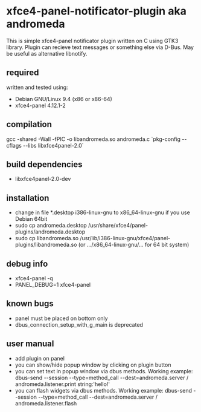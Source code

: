 # xfce4-panel-notificator-plugin aka andromeda
This is simple xfce4-panel notificator plugin written on C using GTK3 library. Plugin can recieve text messages or something else via D-Bus. May be useful as alternative libnotify.
## required
written and tested using:
- Debian GNU/Linux 9.4 (x86 or x86-64)
- xfce4-panel 4.12.1-2
## compilation
gcc -shared -Wall -fPIC -o libandromeda.so andromeda.c \`pkg-config --cflags --libs libxfce4panel-2.0\`
## build dependencies
- libxfce4panel-2.0-dev
## installation
- change in file *.desktop i386-linux-gnu to x86_64-linux-gnu if you use Debian 64bit
- sudo cp andromeda.desktop /usr/share/xfce4/panel-plugins/andromeda.desktop
- sudo cp libandromeda.so /usr/lib/i386-linux-gnu/xfce4/panel-plugins/libandromeda.so (or .../x86_64-linux-gnu/... for 64 bit system)
## debug info
- xfce4-panel -q
- PANEL_DEBUG=1 xfce4-panel
## known bugs
- panel must be placed on bottom only
- dbus_connection_setup_with_g_main is deprecated
## user manual
- add plugin on panel
- you can show/hide popup window by clicking on plugin button
- you can set text in popup window via dbus methods. Working example: dbus-send --session --type=method_call --dest=andromeda.server / andromeda.listener.print string:'hello!'
- you can flash widgets via dbus methods. Working example: dbus-send --session --type=method_call --dest=andromeda.server / andromeda.listener.flash
